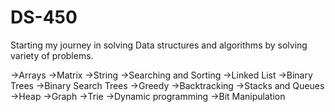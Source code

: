 # DS-450


Starting my journey in solving Data structures and algorithms by solving variety of problems.

->Arrays
->Matrix
->String
->Searching and Sorting
->Linked List
->Binary Trees
->Binary Search Trees
->Greedy
->Backtracking
->Stacks and Queues
->Heap
->Graph
->Trie
->Dynamic programming
->Bit Manipulation
